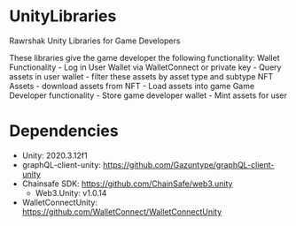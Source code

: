 # UnityLibraries
Rawrshak Unity Libraries for Game Developers

These libraries give the game developer the following functionality:
    Wallet Functionality
        - Log in User Wallet via WalletConnect or private key
        - Query assets in user wallet
        - filter these assets by asset type and subtype
    NFT Assets
        - download assets from NFT
        - Load assets into game
    Game Developer functionality
        - Store game developer wallet
        - Mint assets for user


# Dependencies
- Unity: 2020.3.12f1
- graphQL-client-unity: https://github.com/Gazuntype/graphQL-client-unity
- Chainsafe SDK: https://github.com/ChainSafe/web3.unity 
  - Web3.Unity: v1.0.14
- WalletConnectUnity: https://github.com/WalletConnect/WalletConnectUnity
